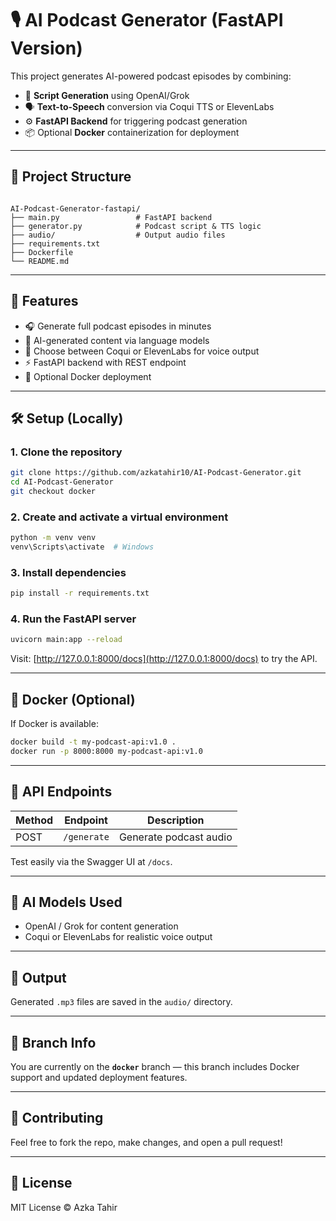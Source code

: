 # 🎙️ AI Podcast Generator (FastAPI Version)

This project generates AI-powered podcast episodes by combining:

- 🎤 **Script Generation** using OpenAI/Grok
- 🗣️ **Text-to-Speech** conversion via Coqui TTS or ElevenLabs
- ⚙️ **FastAPI Backend** for triggering podcast generation
- 📦 Optional **Docker** containerization for deployment

---

## 📁 Project Structure

```

AI-Podcast-Generator-fastapi/
├── main.py                 # FastAPI backend
├── generator.py            # Podcast script & TTS logic
├── audio/                  # Output audio files
├── requirements.txt
├── Dockerfile
└── README.md

````

---

## 🚀 Features

- 🎧 Generate full podcast episodes in minutes
- 🤖 AI-generated content via language models
- 🧠 Choose between Coqui or ElevenLabs for voice output
- ⚡ FastAPI backend with REST endpoint
- 🐳 Optional Docker deployment

---

## 🛠️ Setup (Locally)

### 1. Clone the repository

```bash
git clone https://github.com/azkatahir10/AI-Podcast-Generator.git
cd AI-Podcast-Generator
git checkout docker
````

### 2. Create and activate a virtual environment

```bash
python -m venv venv
venv\Scripts\activate  # Windows
```

### 3. Install dependencies

```bash
pip install -r requirements.txt
```

### 4. Run the FastAPI server

```bash
uvicorn main:app --reload
```

Visit: [http://127.0.0.1:8000/docs](http://127.0.0.1:8000/docs) to try the API.

---

## 🐳 Docker (Optional)

If Docker is available:

```bash
docker build -t my-podcast-api:v1.0 .
docker run -p 8000:8000 my-podcast-api:v1.0
```

---

## 🎯 API Endpoints

| Method | Endpoint    | Description            |
| ------ | ----------- | ---------------------- |
| POST   | `/generate` | Generate podcast audio |

Test easily via the Swagger UI at `/docs`.

---

## 🧠 AI Models Used

* OpenAI / Grok for content generation
* Coqui or ElevenLabs for realistic voice output

---

## 📂 Output

Generated `.mp3` files are saved in the `audio/` directory.

---

## 📌 Branch Info

You are currently on the **`docker`** branch — this branch includes Docker support and updated deployment features.

---

## 🤝 Contributing

Feel free to fork the repo, make changes, and open a pull request!

---

## 📄 License

MIT License © Azka Tahir

